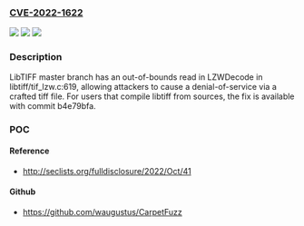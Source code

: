 ### [CVE-2022-1622](https://cve.mitre.org/cgi-bin/cvename.cgi?name=CVE-2022-1622)
![](https://img.shields.io/static/v1?label=Product&message=libtiff&color=blue)
![](https://img.shields.io/static/v1?label=Version&message=n%2Fa&color=blue)
![](https://img.shields.io/static/v1?label=Vulnerability&message=Out-of-bounds%20read%20in%20libtiff&color=brighgreen)

### Description

LibTIFF master branch has an out-of-bounds read in LZWDecode in libtiff/tif_lzw.c:619, allowing attackers to cause a denial-of-service via a crafted tiff file. For users that compile libtiff from sources, the fix is available with commit b4e79bfa.

### POC

#### Reference
- http://seclists.org/fulldisclosure/2022/Oct/41

#### Github
- https://github.com/waugustus/CarpetFuzz

